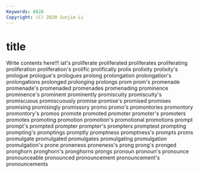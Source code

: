 ```yaml
---
Keywords: 8828
Copyright: (C) 2020 Junjie Li
---
```


# title

Write contents here!!!
iat's 
proliferate 
proliferated 
proliferates 
proliferating 
proliferation 
proliferation's
prolific 
prolifically 
prolix 
prolixity 
prolixity's 
prologue 
prologue's 
prologues 
prolong 
prolongation
prolongation's 
prolongations 
prolonged 
prolonging 
prolongs 
prom 
prom's 
promenade 
promenade's 
promenaded
promenades 
promenading 
prominence 
prominence's 
prominent 
prominently 
promiscuity 
promiscuity's 
promiscuous 
promiscuously
promise 
promise's 
promised 
promises 
promising 
promisingly 
promissory 
promo 
promo's 
promontories
promontory 
promontory's 
promos 
promote 
promoted 
promoter 
promoter's 
promoters 
promotes 
promoting
promotion 
promotion's 
promotional 
promotions 
prompt 
prompt's 
prompted 
prompter 
prompter's 
prompters
promptest 
prompting 
prompting's 
promptings 
promptly 
promptness 
promptness's 
prompts 
proms 
promulgate
promulgated 
promulgates 
promulgating 
promulgation 
promulgation's 
prone 
proneness 
proneness's 
prong 
prong's
pronged 
pronghorn 
pronghorn's 
pronghorns 
prongs 
pronoun 
pronoun's 
pronounce 
pronounceable 
pronounced
pronouncement 
pronouncement's 
pronouncements 
